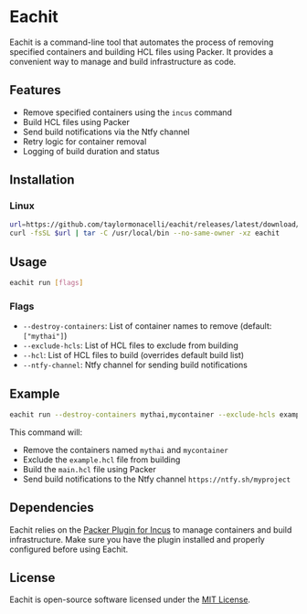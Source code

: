 # Eachit

Eachit is a command-line tool that automates the process of removing specified containers and building HCL files using Packer. It provides a convenient way to manage and build infrastructure as code.

## Features

- Remove specified containers using the `incus` command
- Build HCL files using Packer
- Send build notifications via the Ntfy channel
- Retry logic for container removal
- Logging of build duration and status

## Installation

### Linux

```bash
url=https://github.com/taylormonacelli/eachit/releases/latest/download/eachit_Linux_x86_64.tar.gz
curl -fsSL $url | tar -C /usr/local/bin --no-same-owner -xz eachit
```

## Usage

```bash
eachit run [flags]
```

### Flags

- `--destroy-containers`: List of container names to remove (default: `["mythai"]`)
- `--exclude-hcls`: List of HCL files to exclude from building
- `--hcl`: List of HCL files to build (overrides default build list)
- `--ntfy-channel`: Ntfy channel for sending build notifications

## Example

```bash
eachit run --destroy-containers mythai,mycontainer --exclude-hcls example.hcl --hcl main.hcl --ntfy-channel myproject
```

This command will:
- Remove the containers named `mythai` and `mycontainer`
- Exclude the `example.hcl` file from building
- Build the `main.hcl` file using Packer
- Send build notifications to the Ntfy channel `https://ntfy.sh/myproject`

## Dependencies

Eachit relies on the [Packer Plugin for Incus](https://github.com/bketelsen/packer-plugin-incus?tab=readme-ov-file#packer-plugin-incus) to manage containers and build infrastructure. Make sure you have the plugin installed and properly configured before using Eachit.

## License

Eachit is open-source software licensed under the [MIT License](https://opensource.org/licenses/MIT).
